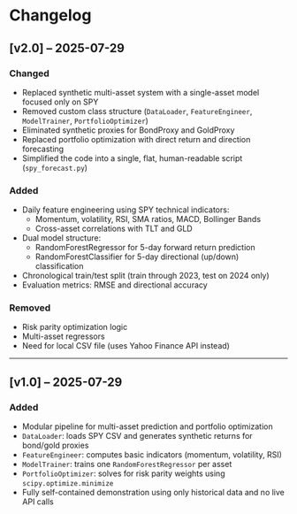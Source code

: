 # Changelog

## [v2.0] – 2025-07-29

### Changed
- Replaced synthetic multi-asset system with a single-asset model focused only on SPY
- Removed custom class structure (`DataLoader`, `FeatureEngineer`, `ModelTrainer`, `PortfolioOptimizer`)
- Eliminated synthetic proxies for BondProxy and GoldProxy
- Replaced portfolio optimization with direct return and direction forecasting
- Simplified the code into a single, flat, human-readable script (`spy_forecast.py`)

### Added
- Daily feature engineering using SPY technical indicators:
  - Momentum, volatility, RSI, SMA ratios, MACD, Bollinger Bands
  - Cross-asset correlations with TLT and GLD
- Dual model structure:
  - RandomForestRegressor for 5-day forward return prediction
  - RandomForestClassifier for 5-day directional (up/down) classification
- Chronological train/test split (train through 2023, test on 2024 only)
- Evaluation metrics: RMSE and directional accuracy

### Removed
- Risk parity optimization logic
- Multi-asset regressors
- Need for local CSV file (uses Yahoo Finance API instead)

---

## [v1.0] – 2025-07-29

### Added
- Modular pipeline for multi-asset prediction and portfolio optimization
- `DataLoader`: loads SPY CSV and generates synthetic returns for bond/gold proxies
- `FeatureEngineer`: computes basic indicators (momentum, volatility, RSI)
- `ModelTrainer`: trains one `RandomForestRegressor` per asset
- `PortfolioOptimizer`: solves for risk parity weights using `scipy.optimize.minimize`
- Fully self-contained demonstration using only historical data and no live API calls
